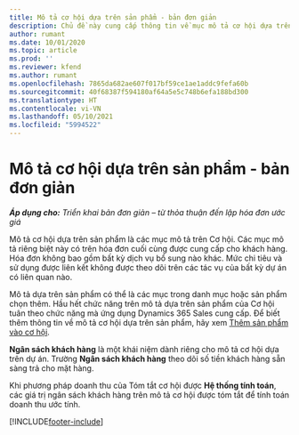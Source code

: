 ```yaml
---
title: Mô tả cơ hội dựa trên sản phẩm - bản đơn giản
description: Chủ đề này cung cấp thông tin về mục mô tả cơ hội dựa trên sản phẩm trong Project Operations.
author: rumant
ms.date: 10/01/2020
ms.topic: article
ms.prod: ''
ms.reviewer: kfend
ms.author: rumant
ms.openlocfilehash: 7865da682ae607f017bf59ce1ae1addc9fefa60b
ms.sourcegitcommit: 40f68387f594180af64a5e5c748b6efa188bd300
ms.translationtype: HT
ms.contentlocale: vi-VN
ms.lasthandoff: 05/10/2021
ms.locfileid: "5994522"
---
```

# <a name="product-based-opportunity-lines---lite"></a>Mô tả cơ hội dựa trên sản phẩm - bản đơn giản

_**Áp dụng cho:** Triển khai bản đơn giản – từ thỏa thuận đến lập hóa đơn ước giá_

Mô tả cơ hội dựa trên sản phẩm là các mục mô tả trên Cơ hội. Các mục mô tả riêng biệt này có trên hóa đơn cuối cùng được cung cấp cho khách hàng. Hóa đơn không bao gồm bất kỳ dịch vụ bổ sung nào khác. Mức chi tiêu và sử dụng được liên kết không được theo dõi trên các tác vụ của bất kỳ dự án có liên quan nào.

Mô tả dựa trên sản phẩm có thể là các mục trong danh mục hoặc sản phẩm chọn thêm. Hầu hết chức năng trên mô tả dựa trên sản phẩm của Cơ hội tuân theo chức năng mà ứng dụng Dynamics 365 Sales cung cấp. Để biết thêm thông tin về mô tả cơ hội dựa trên sản phẩm, hãy xem [Thêm sản phẩm vào cơ hội](/dynamics365/sales-enterprise/add-products-opportunity).

**Ngân sách khách hàng** là một khái niệm dành riêng cho mô tả cơ hội dựa trên dự án. Trường **Ngân sách khách hàng** theo dõi số tiền khách hàng sẵn sàng trả cho mặt hàng.

Khi phương pháp doanh thu của Tóm tắt cơ hội được **Hệ thống tính toán**, các giá trị ngân sách khách hàng trên mô tả cơ hội được tóm tắt để tính toán doanh thu ước tính. 



[!INCLUDE[footer-include](../../includes/footer-banner.md)]